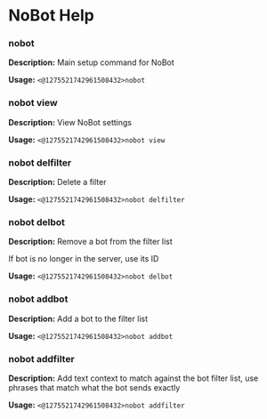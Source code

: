 # NoBot Help

### nobot

**Description:** Main setup command for NoBot

**Usage:** `<@1275521742961508432>nobot`

### nobot view

**Description:** View NoBot settings

**Usage:** `<@1275521742961508432>nobot view`

### nobot delfilter

**Description:** Delete a filter

**Usage:** `<@1275521742961508432>nobot delfilter`

### nobot delbot

**Description:** Remove a bot from the filter list

If bot is no longer in the server, use its ID

**Usage:** `<@1275521742961508432>nobot delbot`

### nobot addbot

**Description:** Add a bot to the filter list

**Usage:** `<@1275521742961508432>nobot addbot`

### nobot addfilter

**Description:** Add text context to match against the bot filter list, use phrases that match what the bot sends exactly

**Usage:** `<@1275521742961508432>nobot addfilter`


